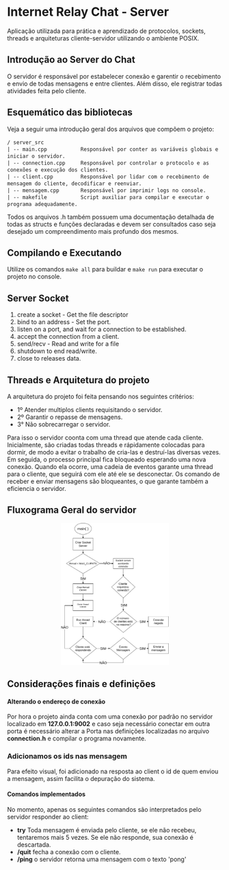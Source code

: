 # Internet Relay Chat - Server 

Aplicação utilizada para prática e aprendizado de protocolos, sockets, threads e arquiteturas 
cliente-servidor utilizando o ambiente POSIX.

## Introdução ao Server do Chat

O servidor é responsável por estabelecer conexão e garentir o recebimento e envio de todas mensagens e entre clientes. Além disso, ele registrar todas atividades feita pelo cliente.

## Esquemático das bibliotecas

Veja a seguir uma introdução geral dos arquivos que compõem o projeto:

```
/ server_src
| -- main.cpp           Responsável por conter as variáveis globais e iniciar o servidor.
| -- connection.cpp     Responsável por controlar o protocolo e as conexões e execução dos clientes.
| -- client.cpp         Responsável por lidar com o recebimento de mensagem do cliente, decodificar e reenviar.
| -- mensagem.cpp       Responsável por imprimir logs no console.
| -- makefile           Script auxiliar para compilar e executar o programa adequadamente.
```

Todos os arquivos .h também possuem uma documentação detalhada de todas as structs e funções declaradas e devem 
ser consultados caso seja desejado um compreendimento mais profundo dos mesmos.

## Compilando e Executando

Utilize os comandos `make all` para buildar e `make run` para executar o projeto no console.

## Server Socket

1. create a socket - Get the file descriptor
2. bind to an address - Set the port.
3. listen on a port, and wait for a connection to be established.
4. accept the connection from a client.
5. send/recv - Read and write for a file
6. shutdown to end read/write.
7. close to releases data.

## Threads e Arquitetura do projeto

A arquitetura do projeto foi feita pensando nos seguintes critérios:

- 1º Atender multiplos clients requisitando o servidor.
- 2º Garantir o repasse de mensagens.
- 3° Não sobrecarregar o servidor.

Para isso o servidor coonta com uma thread que atende cada cliente. Inicialmente, são criadas todas threads e rápidamente colocadas para dormir, de modo a evitar o trabalho de cria-las e destruí-las diversas vezes. Em seguida, o processo principal fica bloqueado esperando uma nova conexão. Quando ela ocorre, uma cadeia de eventos garante uma thread para o cliente, que seguirá com ele até ele se desconectar. Os comando de receber e enviar mensagens são bloqueantes, o que garante também a eficiencia o servidor.

<h2>Fluxograma Geral do servidor</h2>
<p align="center">
	<img src="../assets/server_socket.png" width="50%" heigth="50%" alt="fluxograma_do_server"></img>
</p>

## Considerações finais e definições

#### Alterando o endereço de conexão 
Por hora o projeto ainda conta com uma conexão por padrão no servidor localizado em **127.0.0.1:9002** e caso seja necessário
conectar em outra porta é necessário alterar a Porta nas definições localizadas no arquivo **connection.h** e compilar o programa novamente.

### Adicionamos os ids nas mensagem
Para efeito visual, foi adicionado na resposta ao client o id de quem enviou a mensagem, assim facilita o depuração do sistema.

#### Comandos implementados
No momento, apenas os seguintes comandos são interpretados pelo servidor responder ao client:
- **try** Toda mensagem é enviada pelo cliente, se ele não recebeu, tentaremos mais 5 vezes. Se ele não  responde, sua conexão é descartada.
- **/quit** fecha a conexão com o cliente.
- **/ping** o servidor retorna uma mensagem com o texto 'pong'


 
